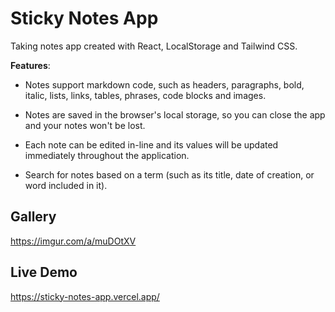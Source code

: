 # Sticky Notes App
Taking notes app created with React, LocalStorage and Tailwind CSS. 


**Features**: 
- Notes support markdown code, such as headers, paragraphs, bold, italic, lists, links, tables, phrases, code blocks and images.

- Notes are saved in the browser's local storage, so you can close the app and your notes won't be lost.

- Each note can be edited in-line and its values will be updated immediately throughout the application.

- Search for notes based on a term (such as its title, date of creation, or word included in it).

## Gallery
https://imgur.com/a/muDOtXV

## Live Demo
https://sticky-notes-app.vercel.app/
